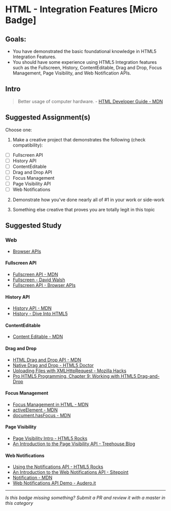 HTML - Integration Features [Micro Badge]
=================================================


Goals:
------

- You have demonstrated the basic foundational knowledge in HTML5 Integration Features.
- You should have some experience using HTML5 Integration features such as the Fullscreen, History, ContentEditable, Drag and Drop, Focus Management, Page Visibility, and Web Notification APIs.


Intro
-----

> Better usage of computer hardware. - [HTML Developer Guide - MDN](https://developer.mozilla.org/en-US/docs/Web/Guide/HTML/HTML5)



Suggested Assignment(s)
-----------------------

Choose one:

1) Make a creative project that demonstrates the following (check compatibility):  
- [ ] Fullscreen API
- [ ] History API
- [ ] ContentEditable
- [ ] Drag and Drop API
- [ ] Focus Management
- [ ] Page Visibility API
- [ ] Web Notifications
 
2) Demonstrate how you've done nearly all of #1 in your work or side-work

3) Something else creative that proves you are totally legit in this topic


Suggested Study
---------------

### Web

- [Browser APIs](http://browserapis.wtf/)

#### Fullscreen API

  - [Fullscreen API - MDN](https://developer.mozilla.org/en-US/docs/Web/API/Fullscreen_API)
  - [Fullscreen - David Walsh](https://davidwalsh.name/fullscreen)
  - [Fullscreen API - Browser APIs](http://browserapis.wtf/browserapis/fullscreen.html)

#### History API

  - [History API - MDN](https://developer.mozilla.org/en-US/docs/Web/API/History_API)
  - [History - Dive Into HTML5](http://www.diveintohtml5.info/history.html)

#### ContentEditable

  - [Content Editable - MDN](https://developer.mozilla.org/en-US/docs/Web/Guide/HTML/Content_Editable)

#### Drag and Drop

  - [HTML Drag and Drop API - MDN](https://developer.mozilla.org/en-US/docs/Web/API/HTML_Drag_and_Drop_API)
  - [Native Drag and Drop - HTML5 Doctor](http://html5doctor.com/native-drag-and-drop/)
  - [Uploading Files with XMLHttpRequest - Mozilla Hacks](https://hacks.mozilla.org/2009/12/uploading-files-with-xmlhttprequest/)
  - [Pro HTML5 Programming, Chapter 9: Working with HTML5 Drag-and-Drop](http://apress.jensimmons.com/v5/pro-html5-programming/ch9.html)

#### Focus Management

  - [Focus Management in HTML - MDN](https://developer.mozilla.org/en-US/docs/Web/HTML/Focus_management_in_HTML)
  - [activeElement - MDN](https://developer.mozilla.org/en-US/docs/Web/API/Document/activeElement)
  - [document.hasFocus - MDN](https://developer.mozilla.org/en-US/docs/Web/API/Document/hasFocus)

#### Page Visibility

  - [Page Visibility Intro - HTML5 Rocks](http://www.html5rocks.com/en/tutorials/pagevisibility/intro/)
  - [An Introduction to the Page Visibility API - Treehouse Blog](http://blog.teamtreehouse.com/an-introduction-to-the-page-visibility-api)

#### Web Notifications

  - [Using the Notifications API - HTML5 Rocks](http://www.html5rocks.com/en/tutorials/notifications/quick/)
  - [An Introduction to the Web Notifications API - Sitepoint](http://www.sitepoint.com/introduction-web-notifications-api/)
  - [Notification - MDN](https://developer.mozilla.org/en-US/docs/Web/API/notification)
  - [Web Notifications API Demo - Audero.it](https://www.audero.it/demo/web-notifications-api-demo.html)


-----

*Is this badge missing something? Submit a PR and review it with a master in this category*
